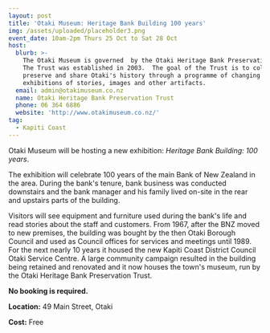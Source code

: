 ```yaml
---
layout: post
title: 'Otaki Museum: Heritage Bank Building 100 years'
img: /assets/uploaded/placeholder3.png
event_date: 10am-2pm Thurs 25 Oct to Sat 28 Oct
host:
  blurb: >-
    The Otaki Museum is governed  by the Otaki Heritage Bank Preservation Trust.
    The Trust was established in 2003.  The goal of the Trust is to collect,
    preserve and share Otaki's history through a programme of changing
    exhibitions of stories, images and other artifacts.
  email: admin@otakimuseum.co.nz
  name: Otaki Heritage Bank Preservation Trust
  phone: 06 364 6886
  website: 'http://www.otakimuseum.co.nz/'
tag:
  - Kapiti Coast
---
```

Otaki Museum will be hosting a new exhibition: _Heritage Bank Building: 100 years_.

The exhibition will celebrate 100 years of the main Bank of New Zealand in the area. During the bank's tenure, bank business was conducted downstairs and the bank manager and his family lived on-site in the rear and upstairs parts of the building. 

Visitors will see equipment and furniture used during the bank's life and read stories about the staff and customers. From 1967, after the BNZ moved to new premises, the building was bought by the then Otaki Borough Council and used as Council offices for services and meetings until 1989. For the next nearly 10 years it housed the new Kapiti Coast District Council Otaki Service Centre. A large community campaign resulted in the building being retained and renovated and it now houses the town's museum, run by the Otaki Heritage Bank Preservation Trust.

**No booking is required.**

**Location:** 49 Main Street, Otaki

**Cost:** Free
